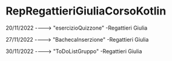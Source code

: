 # RepRegattieriGiuliaCorsoKotlin

20/11/2022 ----> "esercizioQuizzone" -Regattieri Giulia

27/11/2022 ----> "BachecaInserzione" -Regattieri Giulia

30/11/2022 ----> "ToDoListGruppo" -Regattieri Giulia
